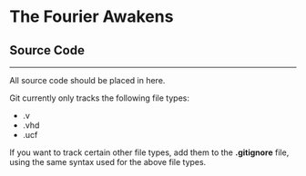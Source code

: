 # The Fourier Awakens
## Source Code

***

All source code should be placed in here.

Git currently only tracks the following file types:

* .v
* .vhd
* .ucf

If you want to track certain other file types, add them to the **.gitignore** file, using the same syntax used for the above file types.
